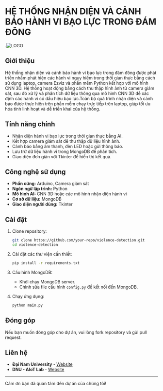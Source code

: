 # HỆ THỐNG NHẬN DIỆN VÀ CẢNH BÁO HÀNH VI BẠO LỰC TRONG ĐÁM ĐÔNG

.![LOGO](https://github.com/user-attachments/assets/3228e611-f05f-44f1-9d8b-aa0a8c15ea7e)


## Giới thiệu
Hệ thống nhận diện và cảnh báo hành vi bạo lực trong đám đông được phát triển nhằm phát hiện các hành vi nguy hiểm trong thời gian thực bằng cách sử dụng laptop, camera Ezviz và phần mềm Python kết hợp với mô hình CNN 3D. Hệ thống hoạt động bằng cách thu thập hình ảnh từ camera giám sát, sau đó xử lý và phân tích dữ liệu thông qua mô hình CNN 3D để xác định các hành vi có dấu hiệu bạo lực.Toàn bộ quá trình nhận diện và cảnh báo được thực hiện trên phần mềm chạy trực tiếp trên laptop, giúp tối ưu hóa tính linh hoạt và dễ triển khai của hệ thống.

## Tính năng chính
- Nhận diện hành vi bạo lực trong thời gian thực bằng AI.
- Kết hợp camera giám sát để thu thập dữ liệu hình ảnh.
- Cảnh báo bằng âm thanh, đèn LED hoặc gửi thông báo.
- Lưu trữ dữ liệu hành vi trong MongoDB để phân tích.
- Giao diện đơn giản với Tkinter để hiển thị kết quả.

## Công nghệ sử dụng
- **Phần cứng:** Arduino, Camera giám sát
- **Ngôn ngữ lập trình:** Python
- **Mô hình AI:** CNN 3D hoặc các mô hình nhận diện hành vi
- **Cơ sở dữ liệu:** MongoDB
- **Giao diện người dùng:** Tkinter

## Cài đặt
1. Clone repository:
   ```bash
   git clone https://github.com/your-repo/violence-detection.git
   cd violence-detection
   ```
2. Cài đặt các thư viện cần thiết:
   ```bash
   pip install -r requirements.txt
   ```
3. Cấu hình MongoDB:
   - Khởi chạy MongoDB server.
   - Chỉnh sửa file cấu hình `config.py` để kết nối đến MongoDB.

4. Chạy ứng dụng:
   ```bash
   python main.py
   ```

## Đóng góp
Nếu bạn muốn đóng góp cho dự án, vui lòng fork repository và gửi pull request.

## Liên hệ
- **Đại Nam University** - [Website](https://dainam.edu.vn)
- **DNU - AIoT Lab** - [Website](https://aiotlab.dnu.edu.vn)

---
Cảm ơn bạn đã quan tâm đến dự án của chúng tôi!
